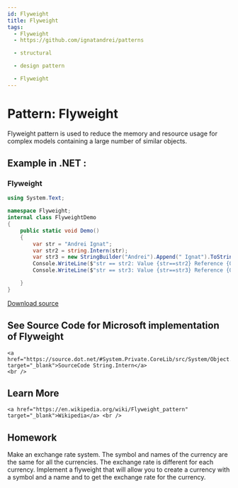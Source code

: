 ```yaml
---
id: Flyweight
title: Flyweight
tags:
  - Flyweight
  - https://github.com/ignatandrei/patterns

  - structural

  - design pattern

  - Flyweight
---
```


# Pattern:  Flyweight

Flyweight pattern is used to reduce the memory and resource usage for complex models containing a large number of similar objects.    <br />

## Example in .NET : 


###  Flyweight
```csharp showLineNumbers title="Flyweight example for Pattern Flyweight"
using System.Text;

namespace Flyweight;
internal class FlyweightDemo
{
    public static void Demo()
    {
        var str = "Andrei Ignat";
        var str2 = string.Intern(str);
        var str3 = new StringBuilder("Andrei").Append(" Ignat").ToString();
        Console.WriteLine($"str == str2: Value {str==str2} Reference {Object.ReferenceEquals(str,str2)}");
        Console.WriteLine($"str == str3: Value {str==str3} Reference {Object.ReferenceEquals(str,str3)}");

    }
}

```


[Download source](/zipSourceCodes/flyweight.zip)



## See Source Code for Microsoft implementation of Flyweight

    <a href="https://source.dot.net/#System.Private.CoreLib/src/System/Object.CoreCLR.cs" target="_blank">SourceCode String.Intern</a>
    <br />


## Learn More

    <a href="https://en.wikipedia.org/wiki/Flyweight_pattern" target="_blank">Wikipedia</a> <br />


## Homework

Make an exchange rate system. The symbol and names of the currency are the same for all the currencies. The exchange rate is different for each currency. Implement a flyweight that will allow you to create a currency with a symbol and a name and to get the exchange rate for the currency.

